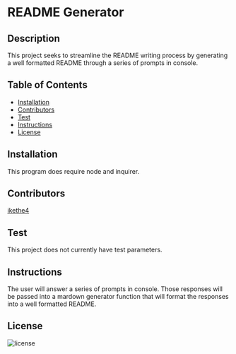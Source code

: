# README Generator

  ## Description
  This project seeks to streamline the README writing process by generating a well formatted README through a series of prompts in console.
  ## Table of Contents
  * [Installation](#installation)
  * [Contributors](#contributors)
  * [Test](#test)
  * [Instructions](#test)
  * [License](#license)
  
  ## Installation
  This program does require node and inquirer.

  ## Contributors
  [ikethe4](https://github.com/ikethe4)

  ## Test
  This project does not currently have test parameters.

  ## Instructions
  The user will answer a series of prompts in console.  Those responses will be passed into a mardown generator function that will format the responses into a well formatted README.

  ## License
  ![license](https://badgen.net/badge/:license/:Apache-License-2.0/:color?icon=github)

